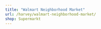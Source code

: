 ```yaml
---
title: "Walmart Neighborhood Market"
url: /harvey/walmart-neighborhood-market/
shop: Supermarkt
---
```

